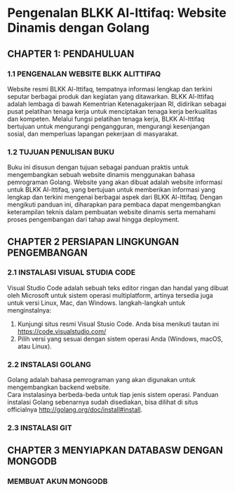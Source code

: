 # Pengenalan BLKK Al-Ittifaq: Website Dinamis dengan Golang
## CHAPTER 1: PENDAHULUAN
### 1.1 PENGENALAN WEBSITE BLKK ALITTIFAQ
Website resmi BLKK Al-Ittifaq, tempatnya informasi lengkap dan terkini seputar berbagai produk dan kegiatan yang ditawarkan. BLKK Al-Ittifaq adalah lembaga di bawah Kementrian Ketenagakerjaan RI, didirikan sebagai pusat pelatihan tenaga kerja untuk menciptakan tenaga kerja berkualitas dan kompeten. Melalui fungsi pelatihan tenaga kerja, BLKK Al-Ittifaq bertujuan untuk mengurangi pengangguran, mengurangi kesenjangan sosial, dan memperluas lapangan pekerjaan di masyarakat.

### 1.2 TUJUAN PENULISAN BUKU
Buku ini disusun dengan tujuan sebagai panduan praktis untuk mengembangkan sebuah website dinamis menggunakan bahasa pemrograman Golang. Website yang akan dibuat adalah website informasi untuk BLKK Al-Ittifaq, yang bertujuan untuk memberikan informasi yang lengkap dan terkini mengenai berbagai aspek dari BLKK Al-Ittifaq. Dengan mengikuti panduan ini, diharapkan para pembaca dapat mengembangkan keterampilan teknis dalam pembuatan website dinamis serta memahami proses pengembangan dari tahap awal hingga deployment.

## CHAPTER 2 PERSIAPAN LINGKUNGAN PENGEMBANGAN

### 2.1 INSTALASI VISUAL STUDIA CODE
Visual Studio Code adalah sebuah
teks editor ringan dan handal yang dibuat
oleh Microsoft untuk sistem operasi
multiplatform, artinya tersedia juga untuk
versi Linux, Mac, dan Windows. 
langkah-langkah untuk menginstalnya:

1. Kunjungi situs resmi Visual Stusio Code. Anda bisa menikuti tautan ini https://code.visualstudio.com/
2. Pilih versi yang sesuai dengan sistem operasi Anda (Windows, macOS, atau Linux).
### 2.2 INSTALASI GOLANG
Golang adalah bahasa pemrograman yang akan digunakan untuk mengembangkan backend website. 	
Cara instalasinya berbeda-beda	untuk tiap jenis sistem operasi. Panduan	instalasi Golang sebenarnya	sudah	disediakan,	bisa dilihat di	situs	officialnya	http://golang.org/doc/install#install.
### 2.3 INSTALASI GIT


## CHAPTER 3 MENYIAPKAN DATABASW DENGAN MONGODB
### MEMBUAT AKUN MONGODB


